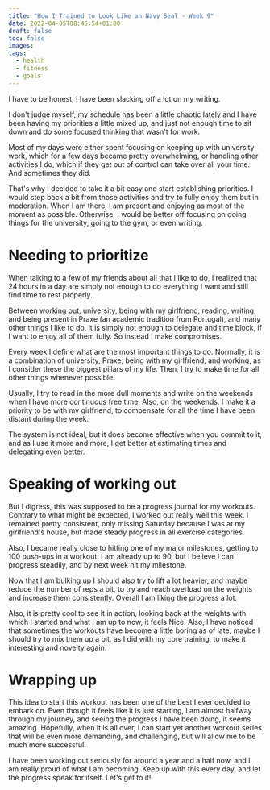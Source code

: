 ```yaml
---
title: "How I Trained to Look Like an Navy Seal - Week 9"
date: 2022-04-05T08:45:54+01:00
draft: false
toc: false
images:
tags:
  - health
  - fitness
  - goals
---
```


I have to be honest, I have been slacking off a lot on my writing.

I don't judge myself, my schedule has been a little chaotic lately and I have been having my priorities a little mixed up, and just not enough time to sit down and do some focused thinking that wasn't for work.

Most of my days were either spent focusing on keeping up with university work, which for a few days became pretty overwhelming, or handling other activities I do, which if they get out of control can take over all your time. And sometimes they did.

That's why I decided to take it a bit easy and start establishing priorities. I would step back a bit from those activities and try to fully enjoy them but in moderation. When I am there, I am present and enjoying as most of the moment as possible. Otherwise, I would be better off focusing on doing things for the university, going to the gym, or even writing.

# Needing to prioritize

When talking to a few of my friends about all that I like to do, I realized that 24 hours in a day are simply not enough to do everything I want and still find time to rest properly.

Between working out, university, being with my girlfriend, reading, writing, and being present in Praxe (an academic tradition from Portugal), and many other things I like to do, it is simply not enough to delegate and time block, if I want to enjoy all of them fully. So instead I make compromises.

Every week I define what are the most important things to do. Normally, it is a combination of university, Praxe, being with my girlfriend, and working, as I consider these the biggest pillars of my life. Then, I try to make time for all other things whenever possible.

Usually, I try to read in the more dull moments and write on the weekends when I have more continuous free time. Also, on the weekends, I make it a priority to be with my girlfriend, to compensate for all the time I have been distant during the week.

The system is not ideal, but it does become effective when you commit to it, and as I use it more and more, I get better at estimating times and delegating even better.

# Speaking of working out

But I digress, this was supposed to be a progress journal for my workouts. Contrary to what might be expected, I worked out really well this week. I remained pretty consistent, only missing Saturday because I was at my girlfriend's house, but made steady progress in all exercise categories.

Also, I became really close to hitting one of my major milestones, getting to 100 push-ups in a workout. I am already up to 90, but I believe I can progress steadily, and by next week hit my milestone.

Now that I am bulking up I should also try to lift a lot heavier, and maybe reduce the number of reps a bit, to try and reach overload on the weights and increase them consistently. Overall I am liking the progress a lot.

Also, it is pretty cool to see it in action, looking back at the weights with which I started and what I am up to now, it feels Nice. Also, I have noticed that sometimes the workouts have become a little boring as of late, maybe I should try to mix them up a bit, as I did with my core training, to make it interesting and novelty again.

# Wrapping up

This idea to start this workout has been one of the best I ever decided to embark on. Even though it feels like it is just starting, I am almost halfway through my journey, and seeing the progress I have been doing, it seems amazing. Hopefully, when it is all over, I can start yet another workout series that will be even more demanding, and challenging, but will allow me to be much more successful.

I have been working out seriously for around a year and a half now, and I am really proud of what I am becoming. Keep up with this every day, and let the progress speak for itself. Let's get to it!
